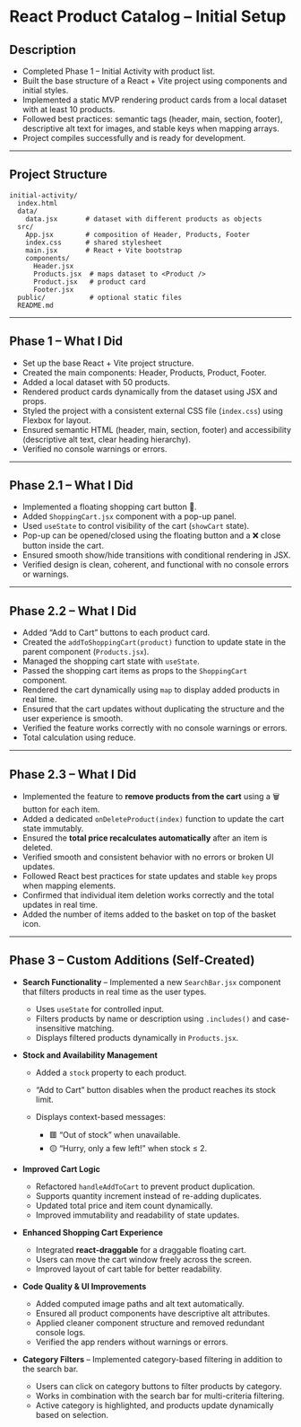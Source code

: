 # React Product Catalog – Initial Setup

## Description

* Completed Phase 1 – Initial Activity with product list.
* Built the base structure of a React + Vite project using components and initial styles.
* Implemented a static MVP rendering product cards from a local dataset with at least 10 products.
* Followed best practices: semantic tags (header, main, section, footer), descriptive alt text for images, and stable keys when mapping arrays.
* Project compiles successfully and is ready for development.

---

## Project Structure

```text
initial-activity/
  index.html
  data/
    data.jsx       # dataset with different products as objects
  src/
    App.jsx        # composition of Header, Products, Footer
    index.css      # shared stylesheet
    main.jsx       # React + Vite bootstrap
    components/
      Header.jsx
      Products.jsx  # maps dataset to <Product />
      Product.jsx   # product card
      Footer.jsx
  public/           # optional static files
  README.md
```

---

## Phase 1 – What I Did

* Set up the base React + Vite project structure.
* Created the main components: Header, Products, Product, Footer.
* Added a local dataset with 50 products.
* Rendered product cards dynamically from the dataset using JSX and props.
* Styled the project with a consistent external CSS file (`index.css`) using Flexbox for layout.
* Ensured semantic HTML (header, main, section, footer) and accessibility (descriptive alt text, clear heading hierarchy).
* Verified no console warnings or errors.

---

## Phase 2.1 – What I Did

* Implemented a floating shopping cart button 🛒.
* Added `ShoppingCart.jsx` component with a pop-up panel.
* Used `useState` to control visibility of the cart (`showCart` state).
* Pop-up can be opened/closed using the floating button and a ❌ close button inside the cart.
* Ensured smooth show/hide transitions with conditional rendering in JSX.
* Verified design is clean, coherent, and functional with no console errors or warnings.

---

## Phase 2.2 – What I Did

* Added “Add to Cart” buttons to each product card.  
* Created the `addToShoppingCart(product)` function to update state in the parent component (`Products.jsx`).  
* Managed the shopping cart state with `useState`.  
* Passed the shopping cart items as props to the `ShoppingCart` component.  
* Rendered the cart dynamically using `map` to display added products in real time.  
* Ensured that the cart updates without duplicating the structure and the user experience is smooth.  
* Verified the feature works correctly with no console warnings or errors.
* Total calculation using reduce.

---

## Phase 2.3 – What I Did

* Implemented the feature to **remove products from the cart** using a 🗑 button for each item.
* Added a dedicated `onDeleteProduct(index)` function to update the cart state immutably.
* Ensured the **total price recalculates automatically** after an item is deleted.
* Verified smooth and consistent behavior with no errors or broken UI updates.
* Followed React best practices for state updates and stable `key` props when mapping elements.
* Confirmed that individual item deletion works correctly and the total updates in real time.
* Added the number of items added to the basket on top of the basket icon.

---

## Phase 3 – Custom Additions (Self-Created)

* **Search Functionality** – Implemented a new `SearchBar.jsx` component that filters products in real time as the user types.

  * Uses `useState` for controlled input.
  * Filters products by name or description using `.includes()` and case-insensitive matching.
  * Displays filtered products dynamically in `Products.jsx`.

* **Stock and Availability Management**

  * Added a `stock` property to each product.
  * “Add to Cart” button disables when the product reaches its stock limit.
  * Displays context-based messages:

    * 🟥 “Out of stock” when unavailable.
    * 🟡 “Hurry, only a few left!” when stock ≤ 2.

* **Improved Cart Logic**

  * Refactored `handleAddToCart` to prevent product duplication.
  * Supports quantity increment instead of re-adding duplicates.
  * Updated total price and item count dynamically.
  * Improved immutability and readability of state updates.

* **Enhanced Shopping Cart Experience**

  * Integrated **react-draggable** for a draggable floating cart.
  * Users can move the cart window freely across the screen.
  * Improved layout of cart table for better readability.

* **Code Quality & UI Improvements**

  * Added computed image paths and alt text automatically.
  * Ensured all product components have descriptive alt attributes.
  * Applied cleaner component structure and removed redundant console logs.
  * Verified the app renders without warnings or errors.

* **Category Filters** – Implemented category-based filtering in addition to the search bar.

  * Users can click on category buttons to filter products by category.
  * Works in combination with the search bar for multi-criteria filtering.
  * Active category is highlighted, and products update dynamically based on selection.

